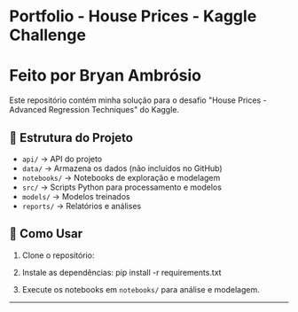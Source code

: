 # Portfolio - House Prices - Kaggle Challenge

# Feito por Bryan Ambrósio

Este repositório contém minha solução para o desafio "House Prices - Advanced Regression Techniques" do Kaggle.

## 📂 Estrutura do Projeto
- `api/` → API do projeto
- `data/` → Armazena os dados (não incluídos no GitHub)
- `notebooks/` → Notebooks de exploração e modelagem
- `src/` → Scripts Python para processamento e modelos
- `models/` → Modelos treinados
- `reports/` → Relatórios e análises

## 📌 Como Usar
1. Clone o repositório:  

2. Instale as dependências:
pip install -r requirements.txt

3. Execute os notebooks em `notebooks/` para análise e modelagem.

---


